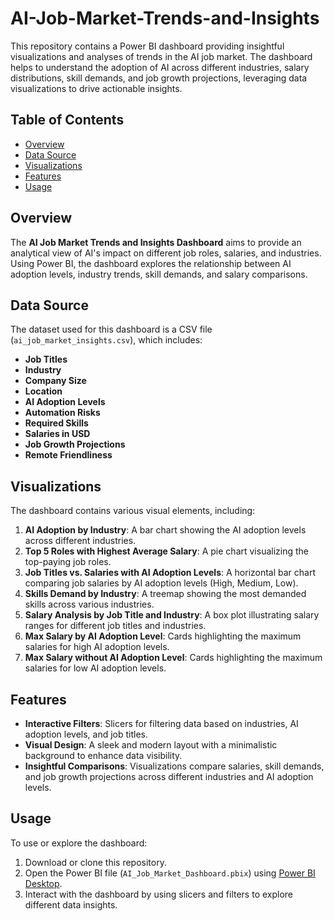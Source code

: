 # AI-Job-Market-Trends-and-Insights

This repository contains a Power BI dashboard providing insightful visualizations and analyses of trends in the AI job market. The dashboard helps to understand the adoption of AI across different industries, salary distributions, skill demands, and job growth projections, leveraging data visualizations to drive actionable insights.

## Table of Contents
- [Overview](#overview)
- [Data Source](#data-source)
- [Visualizations](#visualizations)
- [Features](#features)
- [Usage](#usage)

## Overview
The **AI Job Market Trends and Insights Dashboard** aims to provide an analytical view of AI's impact on different job roles, salaries, and industries. Using Power BI, the dashboard explores the relationship between AI adoption levels, industry trends, skill demands, and salary comparisons.

## Data Source
The dataset used for this dashboard is a CSV file (`ai_job_market_insights.csv`), which includes:
- **Job Titles**
- **Industry**
- **Company Size**
- **Location**
- **AI Adoption Levels**
- **Automation Risks**
- **Required Skills**
- **Salaries in USD**
- **Job Growth Projections**
- **Remote Friendliness**

## Visualizations
The dashboard contains various visual elements, including:
1. **AI Adoption by Industry**: A bar chart showing the AI adoption levels across different industries.
2. **Top 5 Roles with Highest Average Salary**: A pie chart visualizing the top-paying job roles.
3. **Job Titles vs. Salaries with AI Adoption Levels**: A horizontal bar chart comparing job salaries by AI adoption levels (High, Medium, Low).
4. **Skills Demand by Industry**: A treemap showing the most demanded skills across various industries.
5. **Salary Analysis by Job Title and Industry**: A box plot illustrating salary ranges for different job titles and industries.
6. **Max Salary by AI Adoption Level**: Cards highlighting the maximum salaries for high AI adoption levels.
7. **Max Salary without AI Adoption Level**: Cards highlighting the maximum salaries for low AI adoption levels.

## Features
- **Interactive Filters**: Slicers for filtering data based on industries, AI adoption levels, and job titles.
- **Visual Design**: A sleek and modern layout with a minimalistic background to enhance data visibility.
- **Insightful Comparisons**: Visualizations compare salaries, skill demands, and job growth projections across different industries and AI adoption levels.

## Usage
To use or explore the dashboard:
1. Download or clone this repository.
2. Open the Power BI file (`AI_Job_Market_Dashboard.pbix`) using [Power BI Desktop](https://powerbi.microsoft.com/desktop/).
3. Interact with the dashboard by using slicers and filters to explore different data insights.
